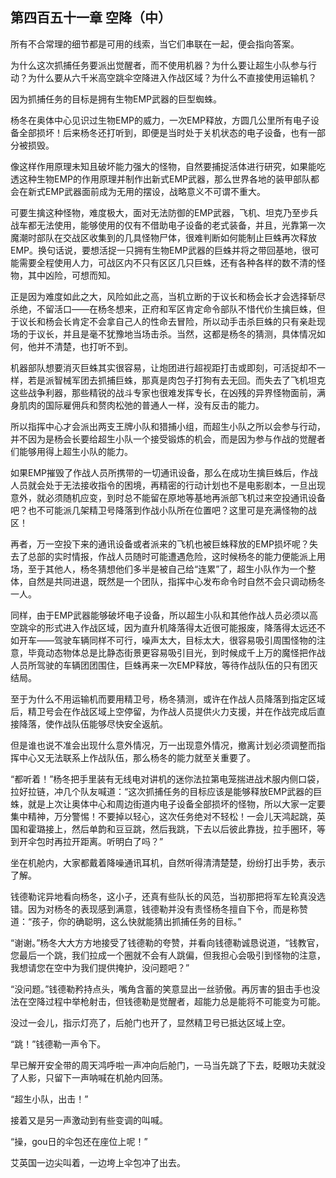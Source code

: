 ## 第四百五十一章 空降（中）
所有不合常理的细节都是可用的线索，当它们串联在一起，便会指向答案。

为什么这次抓捕任务要派出觉醒者，而不使用机器？为什么要让超生小队参与行动？为什么要从六千米高空跳伞空降进入作战区域？为什么不直接使用运输机？

因为抓捕任务的目标是拥有生物EMP武器的巨型蜘蛛。

杨冬在奥体中心见识过生物EMP的威力，一次EMP释放，方圆几公里所有电子设备全部损坏！后来杨冬还打听到，即便是当时处于关机状态的电子设备，也有一部分被损毁。

像这样作用原理未知且破坏能力强大的怪物，自然要捕捉活体进行研究，如果能吃透这种生物EMP的作用原理并制作出新式EMP武器，那么世界各地的装甲部队都会在新式EMP武器面前成为无用的摆设，战略意义不可谓不重大。

可要生擒这种怪物，难度极大，面对无法防御的EMP武器，飞机、坦克乃至步兵战车都无法使用，能够使用的仅有不借助电子设备的老式装备，并且，光靠第一次魔潮时部队在交战区收集到的几具怪物尸体，很难判断如何能制止巨蛛再次释放EMP。换句话说，要想活捉一只拥有生物EMP武器的巨蛛并将之带回基地，很可能需要全程使用人力，可战区内不只有区区几只巨蛛，还有各种各样的数不清的怪物，其中凶险，可想而知。

正是因为难度如此之大，风险如此之高，当机立断的于议长和杨会长才会选择斩尽杀绝，不留活口——在杨冬想来，正府和军区肯定命令部队不惜代价生擒巨蛛，但于议长和杨会长肯定不会拿自己人的性命去冒险，所以动手击杀巨蛛的只有亲赴现场的于议长，并且是毫不犹豫地当场击杀。当然，这都是杨冬的猜测，具体情况如何，他并不清楚，也打听不到。

机器部队想要消灭巨蛛其实很容易，让炮团进行超视距打击或即刻，可活捉却不一样，若是派智械军团去抓捕巨蛛，那真是肉包子打狗有去无回。而失去了飞机坦克这些战争利器，那些精锐的战斗专家也很难发挥专长，在凶残的异界怪物面前，满身肌肉的国际雇佣兵和赘肉松弛的普通人一样，没有反击的能力。

所以指挥中心才会派出两支王牌小队和猎捕小组，而超生小队之所以会参与行动，并不因为是杨会长要给超生小队一个接受锻炼的机会，而是因为参与作战的觉醒者们能够用得上超生小队的能力。

如果EMP摧毁了作战人员所携带的一切通讯设备，那么在成功生擒巨蛛后，作战人员就会处于无法接收指令的困境，再精密的行动计划也不是电影剧本，一旦出现意外，就必须随机应变，到时总不能留在原地等基地再派部飞机过来空投通讯设备吧？也不可能派几架精卫号降落到作战小队所在位置吧？这里可是充满怪物的战区！

再者，万一空投下来的通讯设备或者派来的飞机也被巨蛛释放的EMP损坏呢？失去了总部的实时情报，作战人员随时可能遭遇危险，这时候杨冬的能力便能派上用场，至于其他人，杨冬猜想他们多半是被自己给“连累”了，超生小队作为一个整体，自然是共同进退，既然是一个团队，指挥中心发布命令时自然不会只调动杨冬一人。

同样，由于EMP武器能够破坏电子设备，所以超生小队和其他作战人员必须以高空跳伞的形式进入作战区域，因为直升机降落得太近很可能报废，降落得太远还不如开车——驾驶车辆同样不可行，噪声太大，目标太大，很容易吸引周围怪物的注意，毕竟动态物体总是比静态街景更容易吸引目光，到时候成千上万的魔怪把作战人员所驾驶的车辆团团围住，巨蛛再来一次EMP释放，等待作战队伍的只有团灭结局。

至于为什么不用运输机而要用精卫号，杨冬猜测，或许在作战人员降落到指定区域后，精卫号会在作战区域上空停留，为作战人员提供火力支援，并在作战完成后直接降落，使作战队伍能够尽快安全返航。

但是谁也说不准会出现什么意外情况，万一出现意外情况，撤离计划必须调整而指挥中心又无法联系上作战队伍，那么杨冬的能力就至关重要了。

“都听着！”杨冬把手里装有无线电对讲机的迷你法拉第电笼揣进战术服内侧口袋，拉好拉链，冲几个队友喊道：“这次抓捕任务的目标应该是能够释放EMP武器的巨蛛，就是上次让奥体中心和周边街道内电子设备全部损坏的怪物，所以大家一定要集中精神，万分警惕！不要掉以轻心，这次任务绝对不轻松！一会儿天鸿起跳，英国和霍璐接上，然后单韵和豆豆跳，然后我跳，下去以后彼此靠拢，拉手圈环，等到开伞包时再拉开距离。听明白了吗？”

坐在机舱内，大家都戴着降噪通讯耳机，自然听得清清楚楚，纷纷打出手势，表示了解。

钱德勒诧异地看向杨冬，这小子，还真有些队长的风范，当初那把将军左轮真没选错。因为对杨冬的表现感到满意，钱德勒并没有责怪杨冬擅自下令，而是称赞道：“孩子，你的确聪明，这么快就能猜出抓捕任务的目标。”

“谢谢。”杨冬大大方方地接受了钱德勒的夸赞，并看向钱德勒诚恳说道，“钱教官，您最后一个跳，我们拉成一个圈就不会有人跳偏，但我担心会吸引到怪物的注意，我想请您在空中为我们提供掩护，没问题吧？”

“没问题。”钱德勒矜持点头，嘴角含蓄的笑意显出一丝骄傲。再厉害的狙击手也没法在空降过程中举枪射击，但钱德勒是觉醒者，超能力总是能将不可能变为可能。

没过一会儿，指示灯亮了，后舱门也开了，显然精卫号已抵达区域上空。

“跳！”钱德勒一声令下。

早已解开安全带的周天鸿呼啦一声冲向后舱门，一马当先跳了下去，眨眼功夫就没了人影，只留下一声呐喊在机舱内回荡。

“超生小队，出击！”

接着又是另一声激动到有些变调的叫喊。

“操，gou日的伞包还在座位上呢！”

艾英国一边尖叫着，一边垮上伞包冲了出去。

